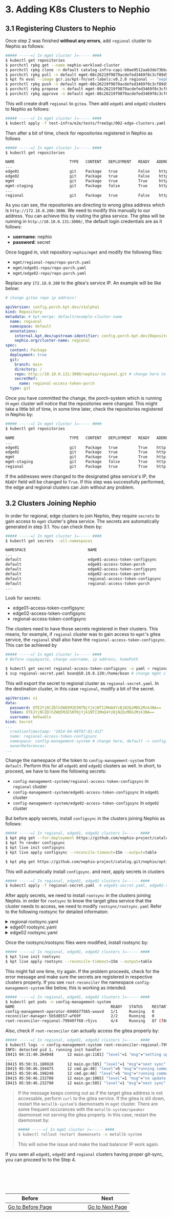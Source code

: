 # 3. Adding K8s Clusters to Nephio
## 3.1 Registering Clusters to Nephio
Once step 2 was finished **without any errors**, add `regional` cluster to Nephio as follows:
```bash
##### -----=[ In mgmt cluster ]=----- ####
$ kubectl get repositories
$ porchctl rpkg get --name nephio-workload-cluster
$ porchctl rpkg clone -n default catalog-infra-capi-b0ae9512aab3de73bbae623a3b554ade57e15596 --repository mgmt regional
$ porchctl rpkg pull -n default mgmt-08c26219f9879acdefed3469f8c3cf89d5db3868 regional
$ kpt fn eval --image gcr.io/kpt-fn/set-labels:v0.2.0 regional -- "nephio.org/site-type=regional" "nephio.org/region=us-west1"
$ porchctl rpkg push -n default mgmt-08c26219f9879acdefed3469f8c3cf89d5db3868 regional
$ porchctl rpkg propose -n default mgmt-08c26219f9879acdefed3469f8c3cf89d5db3868
$ porchctl rpkg approve -n default mgmt-08c26219f9879acdefed3469f8c3cf89d5db3868
```

This will create draft `regional` to `gitea`. Then add `edge01` and `edge02` clusters to Nephio as follows:
```bash
##### -----=[ In mgmt cluster ]=----- ####
$ kubectl apply -f test-infra/e2e/tests/free5gc/002-edge-clusters.yaml
```

Then after a bit of time, check for repositories registered in Nephio as follows
```bash
##### -----=[ In mgmt cluster ]=----- ####
$ kubectl get repositories

NAME                        TYPE   CONTENT   DEPLOYMENT   READY   ADDRESS
...
edge01                      git    Package   true         False    http://172.18.0.200:3000/nephio/edge01.git
edge02                      git    Package   true         False    http://172.18.0.200:3000/nephio/edge02.git
mgmt                        git    Package   true         True     http://10.10.0.131:3000/nephio/mgmt.git
mgmt-staging                git    Package   false        True     http://10.10.0.131:3000/nephio/mgmt-staging.git
...
regional                    git    Package   true         False    http://172.18.0.200:3000/nephio/regional.git
```

As you can see, the repositories are directing to wrong gitea address which is `http://172.18.0.200:3000`. We need to modify this manually to our address. You can achieve this by visiting the gitea service. The gitea will be running in `http://10.10.0.131:3000/`, the default login credentials are as it follows:
- **username**: nephio
- **password**: secret

Once logged in, visit repository `nephio/mgmt` and modify the following files:
- `mgmt/regional-repo/repo-porch.yaml`
- `mgmt/edge01-repo/repo-porch.yaml`
- `mgmt/edge02-repo/repo-porch.yaml`

Replace any `172.18.0.200` to the gitea's service IP. An example will be like below:
```yaml
# change gitea repo ip address!

apiVersion: config.porch.kpt.dev/v1alpha1
kind: Repository
metadata: # kpt-merge: default/example-cluster-name
  name: regional
  namespace: default
  annotations:
    internal.kpt.dev/upstream-identifier: config.porch.kpt.dev|Repository|default|example-cluster-name
    nephio.org/cluster-name: regional
spec:
  content: Package
  deployment: true
  git:
    branch: main
    directory: /
    repo: http://10.10.0.131:3000/nephio/regional.git # change here to gitea repo ip address
    secretRef:
      name: regional-access-token-porch
  type: git
```

Once you have committed the change, the porch-system which is running in `mgmt` cluster will notice that the repositories were changed. This might take a little bit of time, in some time later, check the repositories registered in Nephio by:
```bash
##### -----=[ In mgmt cluster ]=----- ####
$ kubectl get repositories

NAME                        TYPE   CONTENT   DEPLOYMENT   READY   ADDRESS
...
edge01                      git    Package   true         True    http://10.10.0.131:3000/nephio/edge01.git
edge02                      git    Package   true         True    http://10.10.0.131:3000/nephio/edge02.git
mgmt                        git    Package   true         True    http://10.10.0.131:3000/nephio/mgmt.git
mgmt-staging                git    Package   false        True    http://10.10.0.131:3000/nephio/mgmt-staging.git
regional                    git    Package   true         True    http://10.10.0.131:3000/nephio/regional.git
```
If the addresses were changed to the designated gitea service's IP, the `READY` field will be changed to `True`. If this step was successfully performed, the edge and regional clusters can Join without any problem.

## 3.2 Clusters Joining Nephio
In order for regional, edge clusters to join Nephio, they require `secrets` to gain access to `mgmt` cluster's gitea service. The secrets are automatically generated in step 3.1. You can check them by:
```bash
##### -----=[ In mgmt cluster ]=----- ####
$ kubectl get secrets --all-namespaces

NAMESPACE                           NAME                                              TYPE                       DATA   AGE
...
default                             edge01-access-token-configsync                    kubernetes.io/basic-auth   3      6d21h
default                             edge01-access-token-porch                         kubernetes.io/basic-auth   3      6d21h
default                             edge02-access-token-configsync                    kubernetes.io/basic-auth   3      6d21h
default                             edge02-access-token-porch                         kubernetes.io/basic-auth   3      6d21h
default                             regional-access-token-configsync                  kubernetes.io/basic-auth   3      6d22h
default                             regional-access-token-porch                       kubernetes.io/basic-auth   3      6d22h
...
```

Look for secrets:
- edge01-access-token-configsync
- edge02-access-token-configsync
- regional-access-token-configsync

The clusters need to have those secrets registered in their clusters. This means, for example, if `regional` cluster was to gain access to `mgmt`'s gitea service, the `regional` shall also have the `regional-access-token-configsync`. This can be achieved by

```bash
##### -----=[ In mgmt cluster ]=----- ####
# Before copy&paste, change username, ip address, homePath

$ kubectl get secret regional-access-token-configsync -o yaml > regional-secret.yaml
$ scp regional-secret.yaml boan@10.10.0.120:/home/boan # change mgmt cluster machine's username, homepath, ip address 
```

This will export the secret to regional cluster as `regional-secret.yaml`. In the destination cluster, in this case `regional`, modify a bit of the secret.
```yaml
apiVersion: v1
data:
  password: OTE2YjNlZDlhZWQ5M2E5NTNjYjk1NTI1MmQ4YzBjN2QzMDk2Mzk3NA==
  token: OTE2YjNlZDlhZWQ5M2E5NTNjYjk1NTI1MmQ4YzBjN2QzMDk2Mzk3NA==
  username: bmVwaGlv
kind: Secret
...
  creationTimestamp: "2024-04-08T07:01:41Z"
  name: regional-access-token-configsync
  namespace: config-management-system # change here, default -> config-management-system
  ownerReferences:
...
```
Change the namespace of the token to `config-management-system` from `default`. Perform this for all `edge01` and `edge02` clusters as well. In short, to proceed, we have to have the following secrets:
- `config-management-system/regional-access-token-configsync` in `regional` cluster
- `config-management-system/edge01-access-token-configsync` in `edge01` cluster
- `config-management-system/edge02-access-token-configsync` in `edge02` cluster

But before apply secrets, install `configsync` in the clusters joining Nephio as follows:
```bash
##### -----=[ In regional, edge01, edge02 clusters ]=----- ####
$ kpt pkg get --for-deployment https://github.com/nephio-project/catalog.git/nephio/core/configsync@main
$ kpt fn render configsync
$ kpt live init configsync
$ kpt live apply configsync --reconcile-timeout=15m --output=table

$ kpt pkg get https://github.com/nephio-project/catalog.git/nephio/optional/rootsync@main
```

This will automatically install `configsync`. and next, apply secrets in clusters
```bash
##### -----=[ In regional, edge01, edge02 clusters ]=----- ####
$ kubectl apply -f regional-secret.yaml  # edge01-secret.yaml, edge02-secret.yaml in other clusters
```

After apply secrets, we need to install `rootsync` in the clusters joining Nephio. 
in order for `rootsync` to know the target gitea service that the cluster needs to access, we need to modify `rootsync/rootsync.yaml` Refer to the following rootsync for detailed informaton:

<details>
  <summary>regional rootsync.yaml</summary>
  
``` yaml
apiVersion: configsync.gke.io/v1beta1
kind: RootSync
metadata: # kpt-merge: config-management-system/regional
  name: regional
  namespace: config-management-system
  annotations:
    internal.kpt.dev/upstream-identifier: 'configsync.gke.io|RootSync|config-management-system|example-cluster-name'
spec:
  sourceFormat: unstructured
  git:
    repo: http://10.10.0.120:3000/nephio/regional.git # change gitea repo ip address
    branch: main
    auth: token
    secretRef:
      name: regional-access-token-configsync
  ```
</details>

<details>
  <summary>edge01 rootsync.yaml</summary>
  
``` yaml
apiVersion: configsync.gke.io/v1beta1
kind: RootSync
metadata: # kpt-merge: config-management-system/edge01
  name: edge01
  namespace: config-management-system
  annotations:
    internal.kpt.dev/upstream-identifier: 'configsync.gke.io|RootSync|config-management-system|example-cluster-name'
spec:
  sourceFormat: unstructured
  git:
    repo: http://10.10.0.131:3000/nephio/edge01.git # change gitea repo ip address
    branch: main
    auth: token
    secretRef:
      name: edge01-access-token-configsync
  ```
</details>

<details>
  <summary>edge02 rootsync.yaml</summary>
  
``` yaml
apiVersion: configsync.gke.io/v1beta1
kind: RootSync
metadata: # kpt-merge: config-management-system/edge02
  name: edge02
  namespace: config-management-system
  annotations:
    internal.kpt.dev/upstream-identifier: 'configsync.gke.io|RootSync|config-management-system|example-cluster-name'
spec:
  sourceFormat: unstructured
  git:
    repo: http://10.10.0.131:3000/nephio/edge02.git # change gitea repo ip address
    branch: main
    auth: token
    secretRef:
      name: edge02-access-token-configsync
  ```
</details>

Once the rootsync/rootsync files were modified, install rootsync by:
```bash
##### -----=[ In regional, edge01, edge02 clusters ]=----- ####
$ kpt live init rootsync
$ kpt live apply rootsync --reconcile-timeout=15m --output=table
```

This might fail one time, try again. If the problem proceeds, check for the error message and make sure the secrets are registered in respective clusters properly. If you see `root-reconciler` the namespace `config-management-system` like below, this is working as intended.

``` bash
##### -----=[ In regional, edge01, edge02 clusters ]=----- ####
$ kubectl get pods -n config-management-system
NAME                                          READY   STATUS    RESTARTS       AGE
config-management-operator-6946b77565-wxwvd   1/1     Running   0              6d20h
reconciler-manager-5b5d8557-wf69f             2/2     Running   0              6d20h
root-reconciler-regional-79949ff68-r5jvs      4/4     Running   87 (78m ago)   6d20h
```

Also, check if `root-reconciler` can actually access the gitea properly by:
```bash
##### -----=[ In regional, edge01, edge02 clusters ]=----- ####
$ kubectl logs -n config-management-system root-reconciler-regional-79949ff68-r5jvs -c git-sync
INFO: detected pid 1, running init handler
I0415 04:31:40.264048      12 main.go:1101] "level"=1 "msg"="setting up git credential store"
...
I0415 05:50:31.188928      12 main.go:585] "level"=1 "msg"="next sync" "wait_time"=15000000000
I0415 05:50:46.194475      12 cmd.go:48] "level"=5 "msg"="running command" "cwd"="/repo/source/rev" "cmd"="git rev-parse HEAD"
I0415 05:50:46.198248      12 cmd.go:48] "level"=5 "msg"="running command" "cwd"="/repo/source/rev" "cmd"="git ls-remote -q http://10.10.0.131:3000/nephio/regional.git refs/heads/main"
I0415 05:50:46.232708      12 main.go:1065] "level"=1 "msg"="no update required" "rev"="HEAD" "local"="059047c546d8c944a3bca69c1c03e81fb9a52d14" "remote"="059047c546d8c944a3bca69c1c03e81fb9a52d14"
I0415 05:50:46.232790      12 main.go:585] "level"=1 "msg"="next sync" "wait_time"=15000000000
```

> If the message keeps coming out as if the target gitea address is not accessable, perform `curl` to the gitea service. If the gitea is stil down, restart the `metallb-system`'s daemonsets in `mgmt` cluster. There are some frequent occurances with the `metallb-system/speaker` daemonset not serving the gitea properly. In this case, restart the daemonset by:
> ```bash
> ##### -----=[ In mgmt cluster ]=----- ####
> $ kubectl rollout restart daemonsets -n metallb-system
> ```
> This will solve the issue and make the load balancer IP work again.

If you seen all `edge01`, `edge02` and `regional` clusters having proper git-sync, you can proceed to to the Step 4.


<br></br>
---
|Before|  |  |  |  |  |  |Next|
|--|--|--|--|--|--|--|--|
|[ Go to Before Page](2.initialize_nephio.md) |  |  |  |  |  |  | [ Go to Next Page ](4.configure_network_topology.md)|